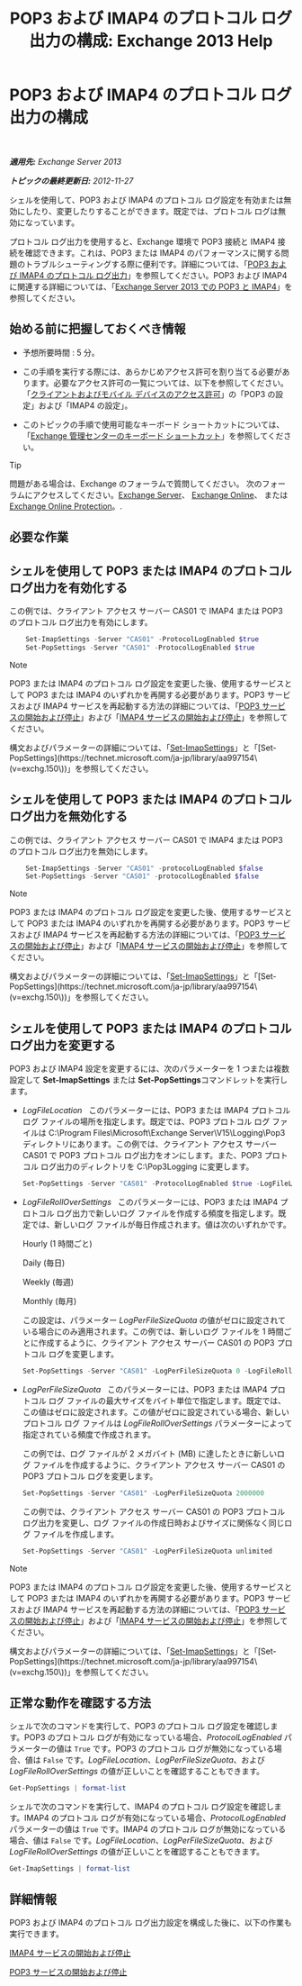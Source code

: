 ﻿---
title: 'POP3 および IMAP4 のプロトコル ログ出力の構成: Exchange 2013 Help'
TOCTitle: POP3 および IMAP4 のプロトコル ログ出力の構成
ms:assetid: 451b337b-cb6b-4460-8687-be0b19c469bc
ms:mtpsurl: https://technet.microsoft.com/ja-jp/library/Aa997690(v=EXCHG.150)
ms:contentKeyID: 50555770
ms.date: 04/24/2018
mtps_version: v=EXCHG.150
ms.translationtype: HT
---

# POP3 および IMAP4 のプロトコル ログ出力の構成

 

_**適用先:** Exchange Server 2013_

_**トピックの最終更新日:** 2012-11-27_

シェルを使用して、POP3 および IMAP4 のプロトコル ログ設定を有効または無効にしたり、変更したりすることができます。既定では、プロトコル ログは無効になっています。

プロトコル ログ出力を使用すると、Exchange 環境で POP3 接続と IMAP4 接続を確認できます。これは、POP3 または IMAP4 のパフォーマンスに関する問題のトラブルシューティングする際に便利です。詳細については、「[POP3 および IMAP4 のプロトコル ログ出力](protocol-logging-for-pop3-and-imap4-exchange-2013-help.md)」を参照してください。POP3 および IMAP4 に関連する詳細については、「[Exchange Server 2013 での POP3 と IMAP4](pop3-and-imap4-in-exchange-server-2013-exchange-2013-help.md)」を参照してください。

## 始める前に把握しておくべき情報

  - 予想所要時間 : 5 分。

  - この手順を実行する際には、あらかじめアクセス許可を割り当てる必要があります。必要なアクセス許可の一覧については、以下を参照してください。「[クライアントおよびモバイル デバイスのアクセス許可](clients-and-mobile-devices-permissions-exchange-2013-help.md)」の「POP3 の設定」および「IMAP4 の設定」。

  - このトピックの手順で使用可能なキーボード ショートカットについては、「[Exchange 管理センターのキーボード ショートカット](keyboard-shortcuts-in-the-exchange-admin-center-exchange-online-protection-help.md)」を参照してください。


> [!TIP]
> 問題がある場合は、Exchange のフォーラムで質問してください。 次のフォーラムにアクセスしてください。<A href="https://go.microsoft.com/fwlink/p/?linkid=60612">Exchange Server</A>、 <A href="https://go.microsoft.com/fwlink/p/?linkid=267542">Exchange Online</A>、 または <A href="https://go.microsoft.com/fwlink/p/?linkid=285351">Exchange Online Protection</A>。.



## 必要な作業

## シェルを使用して POP3 または IMAP4 のプロトコル ログ出力を有効化する

この例では、クライアント アクセス サーバー CAS01 で IMAP4 または POP3 のプロトコル ログ出力を有効にします。

```powershell
    Set-ImapSettings -Server "CAS01" -ProtocolLogEnabled $true
    Set-PopSettings -Server "CAS01" -ProtocolLogEnabled $true
```

> [!NOTE]
> POP3 または IMAP4 のプロトコル ログ設定を変更した後、使用するサービスとして POP3 または IMAP4 のいずれかを再開する必要があります。POP3 サービスおよび IMAP4 サービスを再起動する方法の詳細については、「<A href="start-and-stop-the-pop3-services-exchange-2013-help.md">POP3 サービスの開始および停止</A>」および「<A href="start-and-stop-the-imap4-services-exchange-2013-help.md">IMAP4 サービスの開始および停止</A>」を参照してください。



構文およびパラメーターの詳細については、「[Set-ImapSettings](https://technet.microsoft.com/ja-jp/library/aa998252\(v=exchg.150\))」と「[Set-PopSettings](https://technet.microsoft.com/ja-jp/library/aa997154\(v=exchg.150\))」を参照してください。

## シェルを使用して POP3 または IMAP4 のプロトコル ログ出力を無効化する

この例では、クライアント アクセス サーバー CAS01 で IMAP4 または POP3 のプロトコル ログ出力を無効にします。

```powershell
    Set-ImapSettings -Server "CAS01" -protocolLogEnabled $false
    Set-PopSettings -Server "CAS01" -protocolLogEnabled $false
```

> [!NOTE]
> POP3 または IMAP4 のプロトコル ログ設定を変更した後、使用するサービスとして POP3 または IMAP4 のいずれかを再開する必要があります。POP3 サービスおよび IMAP4 サービスを再起動する方法の詳細については、「<A href="start-and-stop-the-pop3-services-exchange-2013-help.md">POP3 サービスの開始および停止</A>」および「<A href="start-and-stop-the-imap4-services-exchange-2013-help.md">IMAP4 サービスの開始および停止</A>」を参照してください。



構文およびパラメーターの詳細については、「[Set-ImapSettings](https://technet.microsoft.com/ja-jp/library/aa998252\(v=exchg.150\))」と「[Set-PopSettings](https://technet.microsoft.com/ja-jp/library/aa997154\(v=exchg.150\))」を参照してください。

## シェルを使用して POP3 または IMAP4 のプロトコル ログ出力を変更する

POP3 および IMAP4 設定を変更するには、次のパラメーターを 1 つまたは複数設定して **Set-ImapSettings** または **Set-PopSettings**コマンドレットを実行します。

  - *LogFileLocation*   このパラメーターには、POP3 または IMAP4 プロトコル ログ ファイルの場所を指定します。既定では、POP3 プロトコル ログ ファイルは C:\\Program Files\\Microsoft\\Exchange Server\\V15\\Logging\\Pop3 ディレクトリにあります。この例では、クライアント アクセス サーバー CAS01 で POP3 プロトコル ログ出力をオンにします。また、POP3 プロトコル ログ出力のディレクトリを C:\\Pop3Logging に変更します。
    
    ```powershell
    Set-PopSettings -Server "CAS01" -ProtocolLogEnabled $true -LogFileLocation "C:\Pop3Logging"
    ```

  - *LogFileRollOverSettings*   このパラメーターには、POP3 または IMAP4 プロトコル ログ出力で新しいログ ファイルを作成する頻度を指定します。既定では、新しいログ ファイルが毎日作成されます。値は次のいずれかです。
    
    Hourly (1 時間ごと)
    
    Daily (毎日)
    
    Weekly (毎週)
    
    Monthly (毎月)
    
    この設定は、パラメーター *LogPerFileSizeQuota* の値がゼロに設定されている場合にのみ適用されます。この例では、新しいログ ファイルを 1 時間ごとに作成するように、クライアント アクセス サーバー CAS01 の POP3 プロトコル ログを変更します。
    
    ```powershell
    Set-PopSettings -Server "CAS01" -LogPerFileSizeQuota 0 -LogFileRollOverSettings Hourly
    ```

  - *LogPerFileSizeQuota*   このパラメーターには、POP3 または IMAP4 プロトコル ログ ファイルの最大サイズをバイト単位で指定します。既定では、この値はゼロに設定されます。この値がゼロに設定されている場合、新しいプロトコル ログ ファイルは *LogFileRollOverSettings* パラメーターによって指定されている頻度で作成されます。
    
    この例では、ログ ファイルが 2 メガバイト (MB) に達したときに新しいログ ファイルを作成するように、クライアント アクセス サーバー CAS01 の POP3 プロトコル ログを変更します。
    
    ```powershell
    Set-PopSettings -Server "CAS01" -LogPerFileSizeQuota 2000000
    ```
    
    この例では、クライアント アクセス サーバー CAS01 の POP3 プロトコル ログ出力を変更し、ログ ファイルの作成日時およびサイズに関係なく同じログ ファイルを作成します。
    
    ```powershell
    Set-PopSettings -Server "CAS01" -LogPerFileSizeQuota unlimited
    ```


> [!NOTE]
> POP3 または IMAP4 のプロトコル ログ設定を変更した後、使用するサービスとして POP3 または IMAP4 のいずれかを再開する必要があります。POP3 サービスおよび IMAP4 サービスを再起動する方法の詳細については、「<A href="start-and-stop-the-pop3-services-exchange-2013-help.md">POP3 サービスの開始および停止</A>」および「<A href="start-and-stop-the-imap4-services-exchange-2013-help.md">IMAP4 サービスの開始および停止</A>」を参照してください。



構文およびパラメーターの詳細については、「[Set-ImapSettings](https://technet.microsoft.com/ja-jp/library/aa998252\(v=exchg.150\))」と「[Set-PopSettings](https://technet.microsoft.com/ja-jp/library/aa997154\(v=exchg.150\))」を参照してください。

## 正常な動作を確認する方法

シェルで次のコマンドを実行して、POP3 のプロトコル ログ設定を確認します。POP3 のプロトコル ログが有効になっている場合、*ProtocolLogEnabled* パラメーターの値は `True` です。POP3 のプロトコル ログが無効になっている場合、値は `False` です。*LogFileLocation*、*LogPerFileSizeQuota*、および *LogFileRollOverSettings* の値が正しいことを確認することもできます。

```powershell
Get-PopSettings | format-list
```

シェルで次のコマンドを実行して、IMAP4 のプロトコル ログ設定を確認します。IMAP4 のプロトコル ログが有効になっている場合、*ProtocolLogEnabled* パラメーターの値は `True` です。IMAP4 のプロトコル ログが無効になっている場合、値は `False` です。*LogFileLocation*、*LogPerFileSizeQuota*、および *LogFileRollOverSettings* の値が正しいことを確認することもできます。

```powershell
Get-ImapSettings | format-list
```

## 詳細情報

POP3 および IMAP4 のプロトコル ログ出力設定を構成した後に、以下の作業も実行できます。

[IMAP4 サービスの開始および停止](start-and-stop-the-imap4-services-exchange-2013-help.md)

[POP3 サービスの開始および停止](start-and-stop-the-pop3-services-exchange-2013-help.md)

